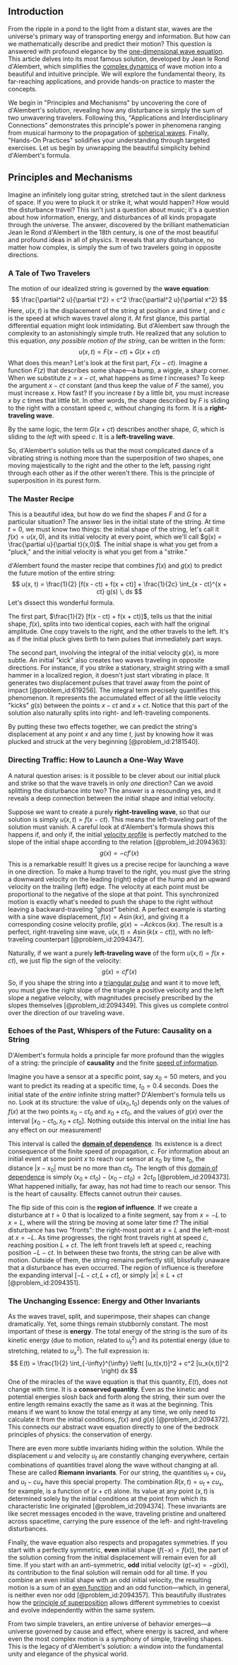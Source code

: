 ## Introduction
From the ripple in a pond to the light from a distant star, waves are the universe's primary way of transporting energy and information. But how can we mathematically describe and predict their motion? This question is answered with profound elegance by the [one-dimensional wave equation](@article_id:164330). This article delves into its most famous solution, developed by Jean le Rond d'Alembert, which simplifies the [complex dynamics](@article_id:170698) of wave motion into a beautiful and intuitive principle. We will explore the fundamental theory, its far-reaching applications, and provide hands-on practice to master the concepts.

We begin in "Principles and Mechanisms" by uncovering the core of d'Alembert's solution, revealing how any disturbance is simply the sum of two unwavering travelers. Following this, "Applications and Interdisciplinary Connections" demonstrates this principle's power in phenomena ranging from musical harmony to the propagation of [spherical waves](@article_id:199977). Finally, "Hands-On Practices" solidifies your understanding through targeted exercises. Let us begin by unwrapping the beautiful simplicity behind d'Alembert's formula.

## Principles and Mechanisms

Imagine an infinitely long guitar string, stretched taut in the silent darkness of space. If you were to pluck it or strike it, what would happen? How would the disturbance travel? This isn't just a question about music; it's a question about how information, energy, and disturbances of all kinds propagate through the universe. The answer, discovered by the brilliant mathematician Jean le Rond d'Alembert in the 18th century, is one of the most beautiful and profound ideas in all of physics. It reveals that any disturbance, no matter how complex, is simply the sum of two travelers going in opposite directions.

### A Tale of Two Travelers

The motion of our idealized string is governed by the **wave equation**:
$$ \frac{\partial^2 u}{\partial t^2} = c^2 \frac{\partial^2 u}{\partial x^2} $$
Here, $u(x,t)$ is the displacement of the string at position $x$ and time $t$, and $c$ is the speed at which waves travel along it. At first glance, this partial differential equation might look intimidating. But d'Alembert saw through the complexity to an astonishingly simple truth. He realized that any solution to this equation, *any possible motion of the string*, can be written in the form:
$$ u(x,t) = F(x - ct) + G(x + ct) $$
What does this mean? Let's look at the first part, $F(x-ct)$. Imagine a function $F(z)$ that describes some shape—a bump, a wiggle, a sharp corner. When we substitute $z = x - ct$, what happens as time $t$ increases? To keep the argument $x-ct$ constant (and thus keep the value of $F$ the same), you must increase $x$. How fast? If you increase $t$ by a little bit, you must increase $x$ by $c$ times that little bit. In other words, the shape described by $F$ is sliding to the right with a constant speed $c$, without changing its form. It is a **right-traveling wave**.

By the same logic, the term $G(x+ct)$ describes another shape, $G$, which is sliding to the *left* with speed $c$. It is a **left-traveling wave**.

So, d'Alembert's solution tells us that the most complicated dance of a vibrating string is nothing more than the superposition of two shapes, one moving majestically to the right and the other to the left, passing right through each other as if the other weren't there. This is the principle of superposition in its purest form.

### The Master Recipe

This is a beautiful idea, but how do we find the shapes $F$ and $G$ for a particular situation? The answer lies in the initial state of the string. At time $t=0$, we must know two things: the initial shape of the string, let's call it $f(x) = u(x,0)$, and its initial velocity at every point, which we'll call $g(x) = \frac{\partial u}{\partial t}(x,0)$. The initial shape is what you get from a "pluck," and the initial velocity is what you get from a "strike."

d'Alembert found the master recipe that combines $f(x)$ and $g(x)$ to predict the future motion of the entire string:
$$ u(x, t) = \frac{1}{2} [f(x - ct) + f(x + ct)] + \frac{1}{2c} \int_{x - ct}^{x + ct} g(s) \, ds $$
Let's dissect this wonderful formula.

The first part, $\frac{1}{2} [f(x - ct) + f(x + ct)]$, tells us that the initial shape, $f(x)$, splits into two identical copies, each with half the original amplitude. One copy travels to the right, and the other travels to the left. It's as if the initial pluck gives birth to twin pulses that immediately part ways.

The second part, involving the integral of the initial velocity $g(x)$, is more subtle. An initial "kick" also creates two waves traveling in opposite directions. For instance, if you strike a stationary, straight string with a small hammer in a localized region, it doesn't just start vibrating in place. It generates two displacement pulses that travel away from the point of impact [@problem_id:619256]. The integral term precisely quantifies this phenomenon. It represents the accumulated effect of all the little velocity "kicks" $g(s)$ between the points $x-ct$ and $x+ct$. Notice that this part of the solution also naturally splits into right- and left-traveling components.

By putting these two effects together, we can predict the string's displacement at any point $x$ and any time $t$, just by knowing how it was plucked and struck at the very beginning [@problem_id:2181540].

### Directing Traffic: How to Launch a One-Way Wave

A natural question arises: is it possible to be clever about our initial pluck and strike so that the wave travels in only *one* direction? Can we avoid splitting the disturbance into two? The answer is a resounding yes, and it reveals a deep connection between the initial shape and initial velocity.

Suppose we want to create a purely **right-traveling wave**, so that our solution is simply $u(x,t) = f(x-ct)$. This means the left-traveling part of the solution must vanish. A careful look at d'Alembert's formula shows this happens if, and only if, the initial [velocity profile](@article_id:265910) is perfectly matched to the slope of the initial shape according to the relation [@problem_id:2094363]:
$$ g(x) = -c f'(x) $$
This is a remarkable result! It gives us a precise recipe for launching a wave in one direction. To make a hump travel to the right, you must give the string a downward velocity on the leading (right) edge of the hump and an upward velocity on the trailing (left) edge. The velocity at each point must be proportional to the negative of the slope at that point. This synchronized motion is exactly what's needed to push the shape to the right without leaving a backward-traveling "ghost" behind. A perfect example is starting with a sine wave displacement, $f(x) = A \sin(kx)$, and giving it a corresponding cosine velocity profile, $g(x) = -Ack \cos(kx)$. The result is a perfect, right-traveling sine wave, $u(x,t) = A \sin(k(x-ct))$, with no left-traveling counterpart [@problem_id:2094347].

Naturally, if we want a purely **left-traveling wave** of the form $u(x,t) = f(x+ct)$, we just flip the sign of the velocity:
$$ g(x) = c f'(x) $$
So, if you shape the string into a [triangular pulse](@article_id:275344) and want it to move left, you must give the right slope of the triangle a positive velocity and the left slope a negative velocity, with magnitudes precisely prescribed by the slopes themselves [@problem_id:2094349]. This gives us complete control over the direction of our traveling wave.

### Echoes of the Past, Whispers of the Future: Causality on a String

D'Alembert's formula holds a principle far more profound than the wiggles of a string: the principle of **causality** and the finite [speed of information](@article_id:153849).

Imagine you have a sensor at a specific point, say $x_0 = 50$ meters, and you want to predict its reading at a specific time, $t_0 = 0.4$ seconds. Does the initial state of the *entire* infinite string matter? D'Alembert's formula tells us no. Look at its structure: the value of $u(x_0, t_0)$ depends only on the values of $f(x)$ at the two points $x_0 - ct_0$ and $x_0 + ct_0$, and the values of $g(x)$ over the interval $[x_0 - ct_0, x_0 + ct_0]$. Nothing outside this interval on the initial line has any effect on our measurement!

This interval is called the **[domain of dependence](@article_id:135887)**. Its existence is a direct consequence of the finite speed of propagation, $c$. For information about an initial event at some point $x$ to reach our sensor at $x_0$ by time $t_0$, the distance $|x-x_0|$ must be no more than $ct_0$. The length of this [domain of dependence](@article_id:135887) is simply $(x_0+ct_0) - (x_0-ct_0) = 2ct_0$ [@problem_id:2094373]. What happened initially, far away, has not had time to reach our sensor. This is the heart of causality. Effects cannot outrun their causes.

The flip side of this coin is the **region of influence**. If we create a disturbance at $t=0$ that is localized to a finite segment, say from $x=-L$ to $x=L$, where will the string be moving at some later time $t$? The initial disturbance has two "fronts": the right-most point at $x=L$ and the left-most at $x=-L$. As time progresses, the right front travels right at speed $c$, reaching position $L+ct$. The left front travels left at speed $c$, reaching position $-L-ct$. In between these two fronts, the string can be alive with motion. Outside of them, the string remains perfectly still, blissfully unaware that a disturbance has even occurred. The region of influence is therefore the expanding interval $[-L-ct, L+ct]$, or simply $|x| \le L+ct$ [@problem_id:2094351].

### The Unchanging Essence: Energy and Other Invariants

As the waves travel, split, and superimpose, their shapes can change dramatically. Yet, some things remain stubbornly constant. The most important of these is **energy**. The total energy of the string is the sum of its kinetic energy (due to motion, related to $u_t^2$) and its potential energy (due to stretching, related to $u_x^2$). The full expression is:
$$ E(t) = \frac{1}{2} \int_{-\infty}^{\infty} \left( [u_t(x,t)]^2 + c^2 [u_x(x,t)]^2 \right) dx $$
One of the miracles of the wave equation is that this quantity, $E(t)$, does not change with time. It is a **conserved quantity**. Even as the kinetic and potential energies slosh back and forth along the string, their sum over the entire length remains exactly the same as it was at the beginning. This means if we want to know the total energy at any time, we only need to calculate it from the initial conditions, $f(x)$ and $g(x)$ [@problem_id:2094372]. This connects our abstract wave equation directly to one of the bedrock principles of physics: the conservation of energy.

There are even more subtle invariants hiding within the solution. While the displacement $u$ and velocity $u_t$ are constantly changing everywhere, certain combinations of quantities travel along the wave without changing at all. These are called **Riemann invariants**. For our string, the quantities $u_t + c u_x$ and $u_t - c u_x$ have this special property. The combination $R(x,t) = u_t + c u_x$, for example, is a function of $(x+ct)$ alone. Its value at any point $(x,t)$ is determined solely by the initial conditions at the point from which its characteristic line originated [@problem_id:2094374]. These invariants are like secret messages encoded in the wave, traveling pristine and unaltered across spacetime, carrying the pure essence of the left- and right-traveling disturbances.

Finally, the wave equation also respects and propagates symmetries. If you start with a perfectly symmetric, **even** initial shape ($f(-x)=f(x)$), the part of the solution coming from the initial displacement will remain even for all time. If you start with an anti-symmetric, **odd** initial velocity ($g(-x)=-g(x)$), its contribution to the final solution will remain odd for all time. If you combine an even initial shape with an odd initial velocity, the resulting motion is a sum of an [even function](@article_id:164308) and an odd function—which, in general, is neither even nor odd [@problem_id:2094357]. This beautifully illustrates how the [principle of superposition](@article_id:147588) allows different symmetries to coexist and evolve independently within the same system.

From two simple travelers, an entire universe of behavior emerges—a universe governed by cause and effect, where energy is sacred, and where even the most complex motion is a symphony of simple, traveling shapes. This is the legacy of d'Alembert's solution: a window into the fundamental unity and elegance of the physical world.